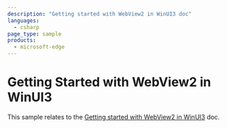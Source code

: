 ```yaml
---
description: "Getting started with WebView2 in WinUI3 doc"
languages: 
  - csharp
page_type: sample
products: 
  - microsoft-edge
---
```

# Getting Started with WebView2 in WinUI3

This sample relates to the [Getting started with WebView2 in WinUI3](https://docs.microsoft.com/microsoft-edge/webview2/gettingstarted/winui) doc.

